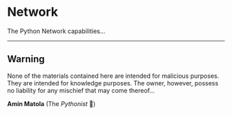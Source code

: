 # Network
The Python Network capabilities...

----------------------------------------------------------------------------

## Warning

None of the materials contained here are intended for malicious purposes.
They are intended for knowledge purposes.
The owner, however, possess no liability for any mischief that may come thereof...



 **Amin Matola**  (The _Pythonist_ :snake:)
